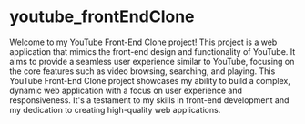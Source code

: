 # youtube_frontEndClone
Welcome to my YouTube Front-End Clone project! This project is a web application that mimics the front-end design and functionality of YouTube. It aims to provide a seamless user experience similar to YouTube, focusing on the core features such as video browsing, searching, and playing. This YouTube Front-End Clone project showcases my ability to build a complex, dynamic web application with a focus on user experience and responsiveness. It's a testament to my skills in front-end development and my dedication to creating high-quality web applications.
